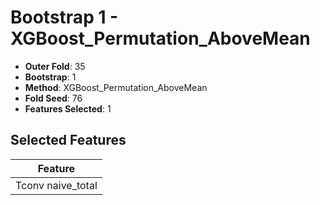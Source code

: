 # Bootstrap 1 - XGBoost_Permutation_AboveMean

- **Outer Fold**: 35
- **Bootstrap**: 1
- **Method**: XGBoost_Permutation_AboveMean
- **Fold Seed**: 76
- **Features Selected**: 1

## Selected Features

| Feature |
|---------|
| Tconv naive_total |
